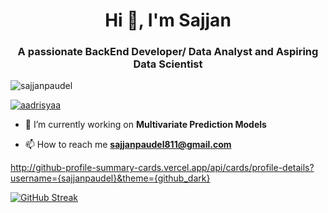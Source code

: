 <h1 align="center">Hi 👋, I'm Sajjan</h1>
<h3 align="center">A passionate BackEnd Developer/ Data Analyst and Aspiring Data Scientist</h3>

<p align="left"> <img src="https://komarev.com/ghpvc/?username=sajjanpaudel&label=Profile%20views&color=0e75b6&style=flat" alt="sajjanpaudel" /> </p>
<p align="left"> <a href="https://twitter.com/aadrisyaa" target="blank"><img src="https://img.shields.io/twitter/follow/aadrisyaa?logo=twitter&style=for-the-badge" alt="aadrisyaa" /></a> </p>

- 🔭 I’m currently working on **Multivariate Prediction Models**

- 📫 How to reach me **sajjanpaudel811@gmail.com**

http://github-profile-summary-cards.vercel.app/api/cards/profile-details?username={sajjanpaudel}&theme={github_dark}

<a href="https://git.io/streak-stats"><img src="https://streak-stats.demolab.com?user=sajjanpaudel&theme=transparent" alt="GitHub Streak" /></a>
